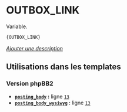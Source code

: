 # OUTBOX_LINK


Variable.

```html
{OUTBOX_LINK}
```

[*Ajouter une description*](https://fa-tvars.appspot.com/var/OUTBOX_LINK)

## Utilisations dans les templates

### Version phpBB2
* __[`posting_body`](../tpl/var/subsilver/posting_body.md#readme) :__ ligne [`13`](../tpl/src/subsilver/posting_body.tpl#L13)
* __[`posting_body_wysiwyg`](../tpl/var/subsilver/posting_body_wysiwyg.md#readme) :__ ligne [`13`](../tpl/src/subsilver/posting_body_wysiwyg.tpl#L13)